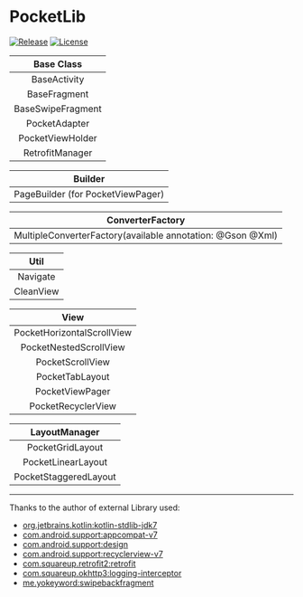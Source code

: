 # PocketLib
[![Release](https://jitpack.io/v/jamesdeperio/PocketLib.svg)](https://jitpack.io/#jamesdeperio/PocketLib)
[![License](https://img.shields.io/badge/License%20-Apache%202-337ab7.svg)](https://www.apache.org/licenses/LICENSE-2.0)

| Base Class        |
|:------------------------------------------------:|
|BaseActivity|
|BaseFragment|
|BaseSwipeFragment|
|PocketAdapter|
|PocketViewHolder|
|RetrofitManager|

|Builder|
|:------------------------------------------------:|
|PageBuilder (for PocketViewPager)|

|ConverterFactory|
|:------------------------------------------------:|
| MultipleConverterFactory(available annotation: @Gson @Xml)|

|Util|
|:------------------------------------------------:|
|Navigate|
|CleanView|

|View                                                                               |
|:------------------------------------------------:|
|PocketHorizontalScrollView                                                |
|PocketNestedScrollView|
|PocketScrollView|
|PocketTabLayout|
|PocketViewPager|
|PocketRecyclerView|

|LayoutManager|
|:------------------------------------------------:|
|PocketGridLayout|
|PocketLinearLayout|
|PocketStaggeredLayout|
___
Thanks to the author of external Library used:
* [org.jetbrains.kotlin:kotlin-stdlib-jdk7](https://github.com/JetBrains/kotlin/tree/master/libraries/stdlib)
* [com.android.support:appcompat-v7](https://developer.android.com/topic/libraries/support-library/)
* [com.android.support:design](https://developer.android.com/topic/libraries/support-library/)
* [com.android.support:recyclerview-v7](https://developer.android.com/topic/libraries/support-library/)
* [com.squareup.retrofit2:retrofit](https://github.com/square/retrofit)
* [com.squareup.okhttp3:logging-interceptor](https://github.com/square/okhttp/tree/master/okhttp-logging-interceptor)
* [me.yokeyword:swipebackfragment](https://github.com/YoKeyword/SwipeBackFragment)
